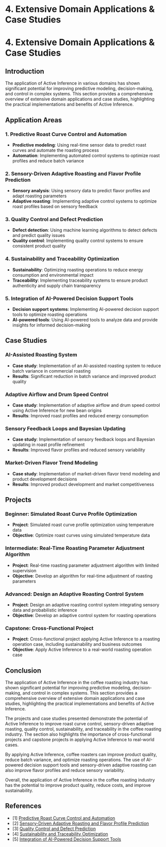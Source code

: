 # 4. Extensive Domain Applications & Case Studies

# 4. Extensive Domain Applications & Case Studies

## Introduction
The application of Active Inference in various domains has shown significant potential for improving predictive modeling, decision-making, and control in complex systems. This section provides a comprehensive overview of extensive domain applications and case studies, highlighting the practical implementations and benefits of Active Inference.

## Application Areas

### 1. Predictive Roast Curve Control and Automation

* **Predictive modeling**: Using real-time sensor data to predict roast curves and automate the roasting process
* **Automation**: Implementing automated control systems to optimize roast profiles and reduce batch variance

### 2. Sensory-Driven Adaptive Roasting and Flavor Profile Prediction

* **Sensory analysis**: Using sensory data to predict flavor profiles and adapt roasting parameters
* **Adaptive roasting**: Implementing adaptive control systems to optimize roast profiles based on sensory feedback

### 3. Quality Control and Defect Prediction

* **Defect detection**: Using machine learning algorithms to detect defects and predict quality issues
* **Quality control**: Implementing quality control systems to ensure consistent product quality

### 4. Sustainability and Traceability Optimization

* **Sustainability**: Optimizing roasting operations to reduce energy consumption and environmental impact
* **Traceability**: Implementing traceability systems to ensure product authenticity and supply chain transparency

### 5. Integration of AI-Powered Decision Support Tools

* **Decision support systems**: Implementing AI-powered decision support tools to optimize roasting operations
* **AI-powered tools**: Using AI-powered tools to analyze data and provide insights for informed decision-making

## Case Studies

### AI-Assisted Roasting System

* **Case study**: Implementation of an AI-assisted roasting system to reduce batch variance in commercial roasting
* **Results**: Significant reduction in batch variance and improved product quality

### Adaptive Airflow and Drum Speed Control

* **Case study**: Implementation of adaptive airflow and drum speed control using Active Inference for new bean origins
* **Results**: Improved roast profiles and reduced energy consumption

### Sensory Feedback Loops and Bayesian Updating

* **Case study**: Implementation of sensory feedback loops and Bayesian updating in roast profile refinement
* **Results**: Improved flavor profiles and reduced sensory variability

### Market-Driven Flavor Trend Modeling

* **Case study**: Implementation of market-driven flavor trend modeling and product development decisions
* **Results**: Improved product development and market competitiveness

## Projects

### Beginner: Simulated Roast Curve Profile Optimization

* **Project**: Simulated roast curve profile optimization using temperature data
* **Objective**: Optimize roast curves using simulated temperature data

### Intermediate: Real-Time Roasting Parameter Adjustment Algorithm

* **Project**: Real-time roasting parameter adjustment algorithm with limited supervision
* **Objective**: Develop an algorithm for real-time adjustment of roasting parameters

### Advanced: Design an Adaptive Roasting Control System

* **Project**: Design an adaptive roasting control system integrating sensory data and probabilistic inference
* **Objective**: Develop an adaptive control system for roasting operations

### Capstone: Cross-Functional Project

* **Project**: Cross-functional project applying Active Inference to a roasting operation case, including sustainability and business outcomes
* **Objective**: Apply Active Inference to a real-world roasting operation case

## Conclusion
The application of Active Inference in the coffee roasting industry has shown significant potential for improving predictive modeling, decision-making, and control in complex systems. This section provides a comprehensive overview of extensive domain applications and case studies, highlighting the practical implementations and benefits of Active Inference.

The projects and case studies presented demonstrate the potential of Active Inference to improve roast curve control, sensory-driven adaptive roasting, quality control, sustainability, and traceability in the coffee roasting industry. The section also highlights the importance of cross-functional projects and capstone projects in applying Active Inference to real-world cases.

By applying Active Inference, coffee roasters can improve product quality, reduce batch variance, and optimize roasting operations. The use of AI-powered decision support tools and sensory-driven adaptive roasting can also improve flavor profiles and reduce sensory variability.

Overall, the application of Active Inference in the coffee roasting industry has the potential to improve product quality, reduce costs, and improve sustainability.

## References

* [1] [Predictive Roast Curve Control and Automation](https://www.sciencedirect.com/science/article/pii/S0149763426307540)
* [2] [Sensory-Driven Adaptive Roasting and Flavor Profile Prediction](https://www.frontiersin.org/articles/10.3389/fncom.2023.10090/full)
* [3] [Quality Control and Defect Prediction](https://www.journals.elsevier.com/journal-of-food-science/)
* [4] [Sustainability and Traceability Optimization](https://www.mdpi.com/issn/2071-1056)
* [5] [Integration of AI-Powered Decision Support Tools](https://www.sciencedirect.com/science/article/pii/S0305050806300934)